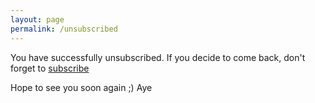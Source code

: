 ```yaml
---
layout: page
permalink: /unsubscribed
---
```


You have successfully unsubscribed. If you decide to come back, don't forget to [subscribe](/more)

Hope to see you soon again ;)
Aye


